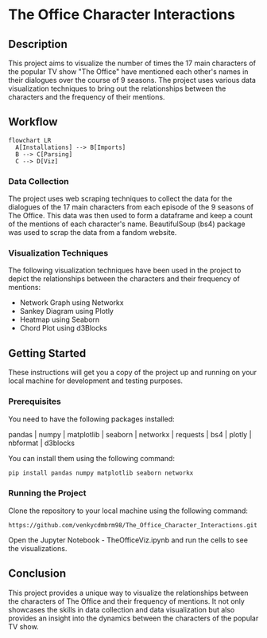 # The Office Character Interactions

## Description
This project aims to visualize the number of times the 17 main characters of the popular TV show "The Office" have mentioned each other's names in their dialogues over the course of 9 seasons. The project uses various data visualization techniques to bring out the relationships between the characters and the frequency of their mentions.

## Workflow
```mermaid
flowchart LR
  A[Installations] --> B[Imports]
  B --> C[Parsing]
  C --> D[Viz]
```

### Data Collection
The project uses web scraping techniques to collect the data for the dialogues of the 17 main characters from each episode of the 9 seasons of The Office. This data was then used to form a dataframe and keep a count of the mentions of each character's name. BeautifulSoup (bs4) package was used to scrap the data from a fandom website.

### Visualization Techniques
The following visualization techniques have been used in the project to depict the relationships between the characters and their frequency of mentions:

- Network Graph using Networkx
- Sankey Diagram using Plotly
- Heatmap using Seaborn
- Chord Plot using d3Blocks


## Getting Started
These instructions will get you a copy of the project up and running on your local machine for development and testing purposes.

### Prerequisites
You need to have the following packages installed:

pandas | numpy | matplotlib | seaborn | networkx | requests | bs4 | plotly | nbformat | d3blocks

You can install them using the following command:
```python
pip install pandas numpy matplotlib seaborn networkx
```

### Running the Project
Clone the repository to your local machine using the following command:

```git
https://github.com/venkycdmbrm98/The_Office_Character_Interactions.git
```
Open the Jupyter Notebook - TheOfficeViz.ipynb and run the cells to see the visualizations.

## Conclusion
This project provides a unique way to visualize the relationships between the characters of The Office and their frequency of mentions. It not only showcases the skills in data collection and data visualization but also provides an insight into the dynamics between the characters of the popular TV show.
